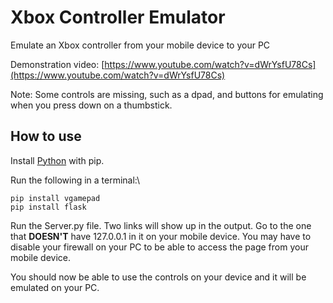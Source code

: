 # Xbox Controller Emulator
Emulate an Xbox controller from your mobile device to your PC  

Demonstration video: [https://www.youtube.com/watch?v=dWrYsfU78Cs](https://www.youtube.com/watch?v=dWrYsfU78Cs)  

Note: Some controls are missing, such as a dpad, and buttons for emulating when you press down on a thumbstick.  

## How to use
Install [Python](https://www.python.org/) with pip.  

Run the following in a terminal:\
```
pip install vgamepad
pip install flask
```
 
Run the Server.py file. Two links will show up in the output. Go to the one that **DOESN'T** have 127.0.0.1 in it on your mobile device. You may have to disable your firewall on your PC to be able to access the page from your mobile device.  

You should now be able to use the controls on your device and it will be emulated on your PC.
